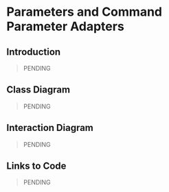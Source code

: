 # Parameters and Command Parameter Adapters

## Introduction

> PENDING

## Class Diagram

> PENDING

## Interaction Diagram

> PENDING

## Links to Code

> PENDING
